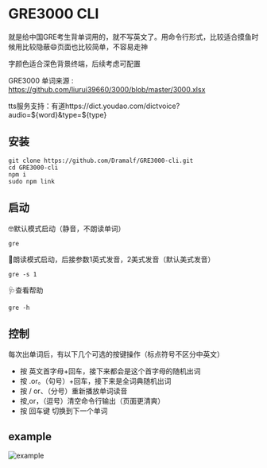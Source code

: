 # GRE3000 CLI

就是给中国GRE考生背单词用的，就不写英文了。用命令行形式，比较适合摸鱼时候用比较隐蔽😄页面也比较简单，不容易走神

字颜色适合深色背景终端，后续考虑可配置

GRE3000 单词来源 : https://github.com/liurui39660/3000/blob/master/3000.xlsx

tts服务支持：有道https://dict.youdao.com/dictvoice?audio=${word}&type=${type}

## 安装

```shell
git clone https://github.com/Dramalf/GRE3000-cli.git
cd GRE3000-cli
npm i
sudo npm link
```

## 启动

🤓默认模式启动（静音，不朗读单词）

```shell
gre 
```

📢朗读模式启动，后接参数1英式发音，2美式发音（默认美式发音）

```shell
gre -s 1
```

🩺查看帮助

```shell
gre -h
```

## 控制

每次出单词后，有以下几个可选的按键操作（标点符号不区分中英文）

* 按 英文首字母+回车，接下来都会是这个首字母的随机出词
* 按 .or。（句号）+回车，接下来是全词典随机出词
* 按 / or、（分号）重新播放单词读音
* 按,or，（逗号）清空命令行输出（页面更清爽）
* 按 回车键 切换到下一个单词

## example

![example](https://github.com/Dramalf/GRE3000-cli/assets/43701793/eedafe5d-eadb-4b6a-9355-067c2c197efa)
